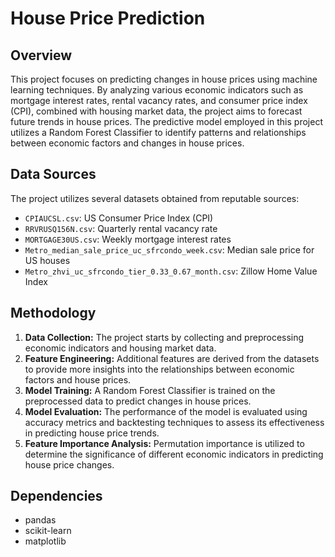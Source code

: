 # House Price Prediction

## Overview

This project focuses on predicting changes in house prices using machine learning techniques. By analyzing various economic indicators such as mortgage interest rates, rental vacancy rates, and consumer price index (CPI), combined with housing market data, the project aims to forecast future trends in house prices. The predictive model employed in this project utilizes a Random Forest Classifier to identify patterns and relationships between economic factors and changes in house prices.

## Data Sources

The project utilizes several datasets obtained from reputable sources:

- `CPIAUCSL.csv`: US Consumer Price Index (CPI)
- `RRVRUSQ156N.csv`: Quarterly rental vacancy rate
- `MORTGAGE30US.csv`: Weekly mortgage interest rates
- `Metro_median_sale_price_uc_sfrcondo_week.csv`: Median sale price for US houses
- `Metro_zhvi_uc_sfrcondo_tier_0.33_0.67_month.csv`: Zillow Home Value Index

## Methodology

1. **Data Collection:** The project starts by collecting and preprocessing economic indicators and housing market data.
2. **Feature Engineering:** Additional features are derived from the datasets to provide more insights into the relationships between economic factors and house prices.
3. **Model Training:** A Random Forest Classifier is trained on the preprocessed data to predict changes in house prices.
4. **Model Evaluation:** The performance of the model is evaluated using accuracy metrics and backtesting techniques to assess its effectiveness in predicting house price trends.
5. **Feature Importance Analysis:** Permutation importance is utilized to determine the significance of different economic indicators in predicting house price changes.

## Dependencies

- pandas
- scikit-learn
- matplotlib
